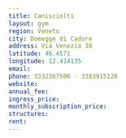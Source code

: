 ```yaml
---
title: Canisciolti
layout: gym
region: Veneto
city: Domegge di Cadore
address: Via Venezia 38
latitude: 46.4571
longitude: 12.414135
email: 
phone: 3332367506 - 3383915128
website: 
annual_fee: 
ingress_price: 
monthly_subscription_price: 
structures: 
rent: 
---
```


